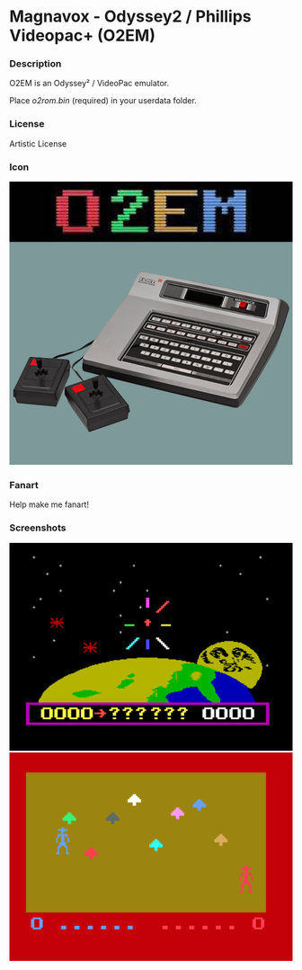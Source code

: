 # Magnavox - Odyssey2 / Phillips Videopac+ (O2EM)

### Description

O2EM is an Odyssey² / VideoPac emulator.

Place *o2rom.bin* (required) in your userdata folder.

### License

Artistic License

### Icon

![Magnavox - Odyssey2 / Phillips Videopac+ (O2EM) icon](game.libretro.o2em/resources/icon.png)

### Fanart

Help make me fanart!

### Screenshots

![Magnavox - Odyssey2 / Phillips Videopac+ (O2EM) screenshot](game.libretro.o2em/resources/screenshot-01.png)
![Magnavox - Odyssey2 / Phillips Videopac+ (O2EM) screenshot](game.libretro.o2em/resources/screenshot-02.png)
